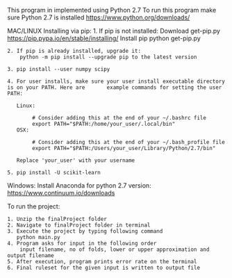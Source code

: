 This program in implemented using Python 2.7
To run this program make sure Python 2.7 is installed
https://www.python.org/downloads/

MAC/LINUX Installing via pip:
	1. If pip is not installed:
		Download get-pip.py 		https://pip.pypa.io/en/stable/installing/
		Install pip 	python get-pip.py

	2. If pip is already installed, upgrade it:
		python -m pip install --upgrade pip	to the latest version
	
	3. pip install --user numpy scipy

	4. For user installs, make sure your user install executable directory is on your PATH. Here are 	   example commands for setting the user PATH:

	   Linux:

			# Consider adding this at the end of your ~/.bashrc file
			export PATH="$PATH:/home/your_user/.local/bin"
	   OSX:

			# Consider adding this at the end of your ~/.bash_profile file
			export PATH="$PATH:/Users/your_user/Library/Python/2.7/bin"

	   Replace 'your_user' with your username

	5. pip install -U scikit-learn

Windows:
	Install Anaconda for python 2.7 version:   https://www.continuum.io/downloads



To run the project:

	1. Unzip the finalProject folder
	2. Navigate to finalProject folder in terminal
	3. Execute the project by typing following command
	   python main.py
	4. Program asks for input in the following order
   		input filename, no of folds, lower or upper approximation and output filename
	5. After execution, program prints error rate on the terminal
	6. Final ruleset for the given input is written to output file
